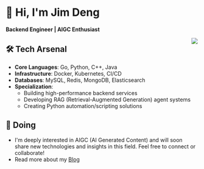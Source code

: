 <!--
**jimdengdev/jimdengdev** is a ✨ _special_ ✨ repository because its `README.md` (this file) appears on your GitHub profile.

Here are some ideas to get you started:

- 🔭 I’m currently working on ...
- 🌱 I’m currently learning ...
- 👯 I’m looking to collaborate on ...
- 🤔 I’m looking for help with ...
- 💬 Ask me about ...
- 📫 How to reach me: ...
- 😄 Pronouns: ...
- ⚡ Fun fact: ...
-->

# 👋 Hi, I'm Jim Deng
**Backend Engineer | AIGC Enthusiast**

<img align="right" src="https://github-readme-stats.vercel.app/api?username=jimdengdev&show_icons=true&icon_color=0366d6&text_color=24292e&bg_color=ffffff&hide_title=true" />

## 🛠️ Tech Arsenal
- **Core Languages**: Go, Python, C++, Java
- **Infrastructure**: Docker, Kubernetes, CI/CD
- **Databases**: MySQL, Redis, MongoDB, Elasticsearch
- **Specialization**: 
  - Building high-performance backend services
  - Developing RAG (Retrieval-Augmented Generation) agent systems
  - Creating Python automation/scripting solutions

## 🚀 Doing
- I'm deeply interested in AIGC (AI Generated Content) and will soon share new technologies and insights in this field. Feel free to connect or collaborate!
- Read more about my [Blog](https://jimdeng.com/)
